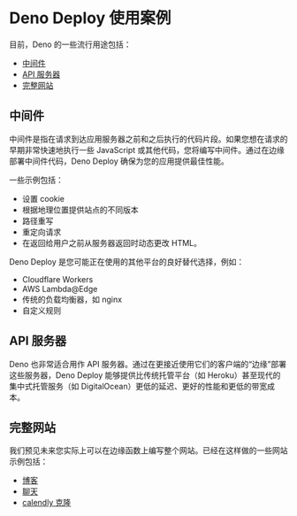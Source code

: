 # Deno Deploy 使用案例

目前，Deno 的一些流行用途包括：

- [中间件](#middleware)
- [API 服务器](#api-servers)
- [完整网站](#full-websites)

## 中间件

中间件是指在请求到达应用服务器之前和之后执行的代码片段。如果您想在请求的早期非常快速地执行一些
JavaScript 或其他代码，您将编写中间件。通过在边缘部署中间件代码，Deno Deploy
确保为您的应用提供最佳性能。

一些示例包括：

- 设置 cookie
- 根据地理位置提供站点的不同版本
- 路径重写
- 重定向请求
- 在返回给用户之前从服务器返回时动态更改 HTML。

Deno Deploy 是您可能正在使用的其他平台的良好替代选择，例如：

- Cloudflare Workers
- AWS Lambda@Edge
- 传统的负载均衡器，如 nginx
- 自定义规则

## API 服务器

Deno 也非常适合用作 API
服务器。通过在更接近使用它们的客户端的“边缘”部署这些服务器，Deno Deploy
能够提供比传统托管平台（如 Heroku）甚至现代的集中式托管服务（如
DigitalOcean）更低的延迟、更好的性能和更低的带宽成本。

## 完整网站

我们预见未来您实际上可以在边缘函数上编写整个网站。已经在这样做的一些网站示例包括：

- [博客](https://github.com/ry/tinyclouds)
- [聊天](https://github.com/denoland/showcase_chat)
- [calendly 克隆](https://github.com/denoland/meet-me)
